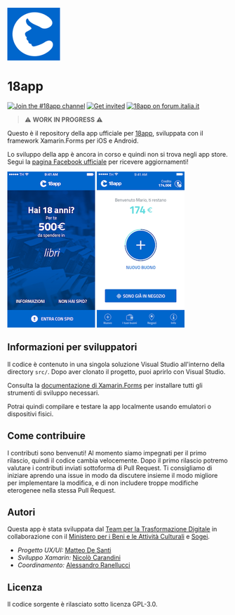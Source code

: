 ![](src/Italia.DiciottoApp.iOS/Assets.xcassets/AppIcon.appiconset/Icon120.png)

# 18app

[![Join the #18app channel](https://img.shields.io/badge/Slack%20channel-%2318app-blue.svg?logo=slack)](https://developersitalia.slack.com/messages/C7AAA10PN)
[![Get invited](https://slack.developers.italia.it/badge.svg)](https://slack.developers.italia.it/)
[![18app on forum.italia.it](https://img.shields.io/badge/Forum-18app-blue.svg)](https://forum.italia.it/c/18app-carta-docente)

> ⚠️ **WORK IN PROGRESS** ⚠️

Questo è il repository della app ufficiale per [18app](https://www.18app.italia.it/), sviluppata con il framework Xamarin.Forms per iOS e Android.

Lo sviluppo della app è ancora in corso e quindi non si trova negli app store. Segui la [pagina Facebook ufficiale](https://www.facebook.com/18app/) per ricevere aggiornamenti!

![](screenshots/cover.png) ![](screenshots/home.png)

## Informazioni per sviluppatori

Il codice è contenuto in una singola soluzione Visual Studio all'interno della directory `src/`. Dopo aver clonato il progetto, puoi aprirlo con Visual Studio.

Consulta la [documentazione di Xamarin.Forms](https://docs.microsoft.com/en-us/xamarin/xamarin-forms/get-started/installation?tabs=windows#windows-system-requirements) per installare tutti gli strumenti di sviluppo necessari.

Potrai quindi compilare e testare la app localmente usando emulatori o dispositivi fisici.

## Come contribuire

I contributi sono benvenuti! Al momento siamo impegnati per il primo rilascio, quindi il codice cambia velocemente. Dopo il primo rilascio potremo valutare i contributi inviati sottoforma di Pull Request. Ti consigliamo di iniziare aprendo una issue in modo da discutere insieme il modo migliore per implementare la modifica, e di non includere troppe modifiche eterogenee nella stessa Pull Request.

## Autori

Questa app è stata sviluppata dal [Team per la Trasformazione Digitale](https://teamdigitale.governo.it/) in collaborazione con il [Ministero per i Beni e le Attività Culturali](http://www.beniculturali.it/) e [Sogei](http://www.sogei.it/).

* _Progetto UX/UI:_ [Matteo De Santi](https://teamdigitale.governo.it/it/people/34-profile.htm)
* _Sviluppo Xamarin:_ [Nicolò Carandini](https://www.linkedin.com/in/ncarandini/)
* _Coordinamento:_ [Alessandro Ranellucci](https://teamdigitale.governo.it/it/people/alessandro-ranellucci.html)

## Licenza

Il codice sorgente è rilasciato sotto licenza GPL-3.0.

